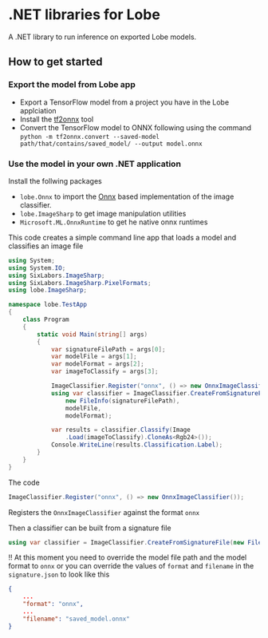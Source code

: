 # .NET libraries for Lobe

A .NET library to run inference on exported Lobe models.

## How to get started

### Export the model from Lobe app

* Export a TensorFlow model from a project you have in the Lobe applciation
* Install the [tf2onnx](https://github.com/onnx/tensorflow-onnx) tool
* Convert the TensorFlow model to ONNX following using the command ```python -m tf2onnx.convert --saved-model path/that/contains/saved_model/ --output model.onnx```


### Use the model in your own .NET application

Install the follwing packages
* ```lobe.Onnx``` to import the [Onnx](https://github.com/Microsoft/onnxruntime) based implementation of the image classifier.
*  ```lobe.ImageSharp``` to get image manipulation utilities 
*  ```Microsoft.ML.OnnxRuntime``` to get he native onnx runtimes

This code creates a simple command line app that loads a model and classifies an image file
```cs
using System;
using System.IO;
using SixLabors.ImageSharp;
using SixLabors.ImageSharp.PixelFormats;
using lobe.ImageSharp;

namespace lobe.TestApp
{
    class Program
    {
        static void Main(string[] args)
        {
            var signatureFilePath = args[0];
            var modelFile = args[1];
            var modelFormat = args[2];
            var imageToClassify = args[3];

            ImageClassifier.Register("onnx", () => new OnnxImageClassifier());
            using var classifier = ImageClassifier.CreateFromSignatureFile(
                new FileInfo(signatureFilePath),
                modelFile,
                modelFormat);

            var results = classifier.Classify(Image
                .Load(imageToClassify).CloneAs<Rgb24>());
            Console.WriteLine(results.Classification.Label);
        }
    }
}
```
The code
```cs
ImageClassifier.Register("onnx", () => new OnnxImageClassifier());
```

Registers the ```OnnxImageClassifier``` against the format ```onnx```

Then a classifier can be built from a signature file

```cs
using var classifier = ImageClassifier.CreateFromSignatureFile(new FileInfo(signatureFilePath));

```

!! At this moment you need to override the model file path and the model format to `onnx` or you can override the values of `format` and `filename` in the `signature.json` to look like this
```json
{
    ...
    "format": "onnx",
    ...
    "filename": "saved_model.onnx"
}
```
